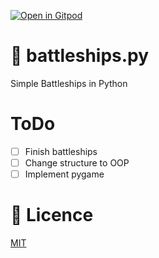 [![Open in Gitpod](https://gitpod.io/button/open-in-gitpod.svg)](https://gitpod.io/#https://github.com/critical58/battleships.py)
# 🚢 battleships.py
Simple Battleships in Python

# ToDo
- [ ] Finish battleships
- [ ] Change structure to OOP
- [ ] Implement pygame

# 📜 Licence 
[MIT](https://github.com/critical58/battleships.py/blob/main/LICENSE)
